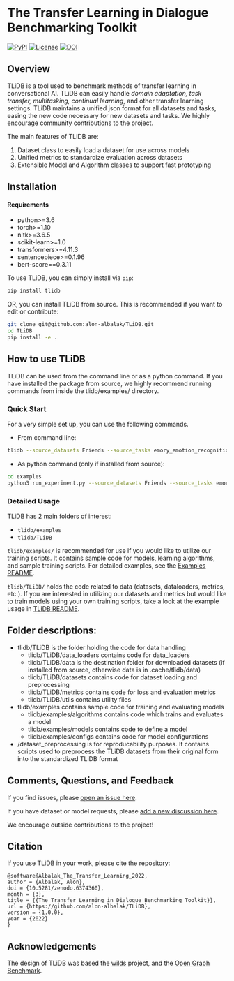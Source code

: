 # The Transfer Learning in Dialogue Benchmarking Toolkit
[![PyPI](https://img.shields.io/pypi/v/tlidb)](https://pypi.org/project/tlidb/)
[![License](https://img.shields.io/badge/license-MIT-blue.svg)](https://github.com/alon-albalak/tlidb/blob/master/LICENSE)
[![DOI](https://zenodo.org/badge/419109889.svg)](https://zenodo.org/badge/latestdoi/419109889)

## Overview
TLiDB is a tool used to benchmark methods of transfer learning in conversational AI.
TLiDB can easily handle *domain adaptation, task transfer, multitasking, continual learning*, and other transfer learning settings.
TLiDB maintains a unified json format for all datasets and tasks, easing the new code necessary for new datasets and tasks. We highly encourage community contributions to the project.

The main features of TLiDB are:

1. Dataset class to easily load a dataset for use across models
2. Unified metrics to standardize evaluation across datasets
3. Extensible Model and Algorithm classes to support fast prototyping

## Installation

#### Requirements
 - python>=3.6
 - torch>=1.10
 - nltk>=3.6.5
 - scikit-learn>=1.0
 - transformers>=4.11.3
 - sentencepiece>=0.1.96
 - bert-score==0.3.11


To use TLiDB, you can simply install via `pip`:
```bash
pip install tlidb
```

OR, you can install TLiDB from source. This is recommended if you want to edit or contribute:
```bash
git clone git@github.com:alon-albalak/TLiDB.git
cd TLiDB
pip install -e .
```

## How to use TLiDB
TLiDB can be used from the command line or as a python command. If you have installed the package from source, we highly recommend running commands from inside the tlidb/examples/ directory.

### Quick Start
For a very simple set up, you can use the following commands.
- From command line:
```bash
tlidb --source_datasets Friends --source_tasks emory_emotion_recognition --target_datasets Friends --target_tasks reading_comprehension --do_train --do_finetune --do_eval --eval_best --model_config=bert
```
- As python command (only if installed from source):
```bash
cd examples
python3 run_experiment.py --source_datasets Friends --source_tasks emory_emotion_recognition --target_datasets Friends --target_tasks reading_comprehension --do_train --do_finetune --do_eval --eval_best --model_config=bert
```

### Detailed Usage

TLiDB has 2 main folders of interest:
- `tlidb/examples`
- `tlidb/TLiDB`

`tlidb/examples/` is recommended for use if you would like to utilize our training scripts. It contains sample code for models, learning algorithms, and sample training scripts. 
For detailed examples, see the [Examples README](/tlidb/examples/README.md).

`tlidb/TLiDB/` holds the code related to data (datasets, dataloaders, metrics, etc.). If you are interested in utilizing our datasets and metrics but would like to train models using your own training scripts, take a look at the example usage in [TLiDB README](/tlidb/TLiDB/README.md).


## Folder descriptions:
- tlidb/TLiDB is the folder holding the code for data handling
    - tlidb/TLiDB/data_loaders contains code for data_loaders
    - tlidb/TLiDB/data is the destination folder for downloaded datasets (if installed from source, otherwise data is in .cache/tlidb/data)
    - tlidb/TLiDB/datasets contains code for dataset loading and preprocessing
    - tlidb/TLiDB/metrics contains code for loss and evaluation metrics
    - tlidb/TLiDB/utils contains utility files
- tlidb/examples contains sample code for training and evaluating models
    - tlidb/examples/algorithms contains code which trains and evaluates a model
    - tlidb/examples/models contains code to define a model
    - tlidb/examples/configs contains code for model configurations
- /dataset_preprocessing is for reproducability purposes. It contains scripts used to preprocess the TLiDB datasets from their original form into the standardized TLiDB format

## Comments, Questions, and Feedback
If you find issues, please [open an issue here](https://github.com/alon-albalak/TLiDB/issues).

If you have dataset or model requests, please [add a new discussion here](https://github.com/alon-albalak/TLiDB/discussions).

We encourage outside contributions to the project!



## Citation
If you use TLiDB in your work, please cite the repository:
```
@software{Albalak_The_Transfer_Learning_2022,
author = {Albalak, Alon},
doi = {10.5281/zenodo.6374360},
month = {3},
title = {{The Transfer Learning in Dialogue Benchmarking Toolkit}},
url = {https://github.com/alon-albalak/TLiDB},
version = {1.0.0},
year = {2022}
}
```

## Acknowledgements
The design of TLiDB was based the [wilds](https://github.com/p-lambda/wilds) project, and the [Open Graph Benchmark](https://github.com/snap-stanford/ogb).
